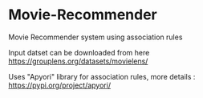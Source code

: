 # Movie-Recommender
Movie Recommender system using association rules

Input datset can be downloaded from here https://grouplens.org/datasets/movielens/



Uses "Apyori" library for association rules, more details : https://pypi.org/project/apyori/
